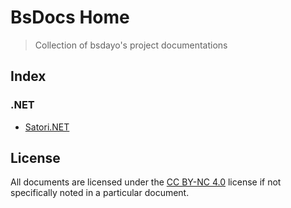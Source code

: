 # BsDocs Home

> Collection of bsdayo\'s project documentations

## Index

### .NET

- [Satori.NET](https://docs.bsdayo.moe/Satori.NET/)

## License

All documents are licensed under the [CC BY-NC 4.0](https://creativecommons.org/licenses/by-nc/4.0/) license if not specifically noted in a particular document.
